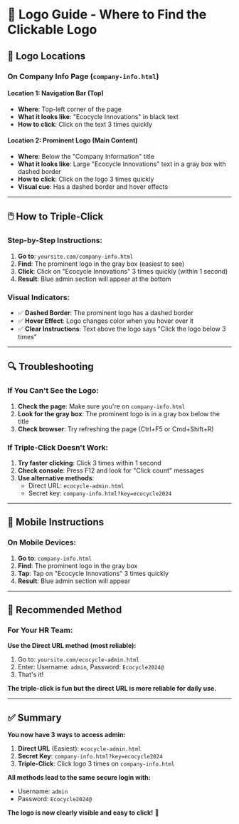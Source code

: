 # 🎯 Logo Guide - Where to Find the Clickable Logo

## 📍 **Logo Locations**

### **On Company Info Page (`company-info.html`)**

#### **Location 1: Navigation Bar (Top)**
- **Where**: Top-left corner of the page
- **What it looks like**: "Ecocycle Innovations" in black text
- **How to click**: Click on the text 3 times quickly

#### **Location 2: Prominent Logo (Main Content)**
- **Where**: Below the "Company Information" title
- **What it looks like**: Large "Ecocycle Innovations" text in a gray box with dashed border
- **How to click**: Click on the logo 3 times quickly
- **Visual cue**: Has a dashed border and hover effects

---

## 🖱️ **How to Triple-Click**

### **Step-by-Step Instructions:**
1. **Go to**: `yoursite.com/company-info.html`
2. **Find**: The prominent logo in the gray box (easiest to see)
3. **Click**: Click on "Ecocycle Innovations" 3 times quickly (within 1 second)
4. **Result**: Blue admin section will appear at the bottom

### **Visual Indicators:**
- ✅ **Dashed Border**: The prominent logo has a dashed border
- ✅ **Hover Effect**: Logo changes color when you hover over it
- ✅ **Clear Instructions**: Text above the logo says "Click the logo below 3 times"

---

## 🔍 **Troubleshooting**

### **If You Can't See the Logo:**
1. **Check the page**: Make sure you're on `company-info.html`
2. **Look for the gray box**: The prominent logo is in a gray box below the title
3. **Check browser**: Try refreshing the page (Ctrl+F5 or Cmd+Shift+R)

### **If Triple-Click Doesn't Work:**
1. **Try faster clicking**: Click 3 times within 1 second
2. **Check console**: Press F12 and look for "Click count" messages
3. **Use alternative methods**: 
   - Direct URL: `ecocycle-admin.html`
   - Secret key: `company-info.html?key=ecocycle2024`

---

## 📱 **Mobile Instructions**

### **On Mobile Devices:**
1. **Go to**: `company-info.html`
2. **Find**: The prominent logo in the gray box
3. **Tap**: Tap on "Ecocycle Innovations" 3 times quickly
4. **Result**: Blue admin section will appear

---

## 🎯 **Recommended Method**

### **For Your HR Team:**
**Use the Direct URL method (most reliable):**
1. Go to: `yoursite.com/ecocycle-admin.html`
2. Enter: Username: `admin`, Password: `Ecocycle2024@`
3. That's it!

**The triple-click is fun but the direct URL is more reliable for daily use.**

---

## ✅ **Summary**

**You now have 3 ways to access admin:**

1. **Direct URL** (Easiest): `ecocycle-admin.html`
2. **Secret Key**: `company-info.html?key=ecocycle2024`
3. **Triple-Click**: Click logo 3 times on `company-info.html`

**All methods lead to the same secure login with:**
- Username: `admin`
- Password: `Ecocycle2024@`

**The logo is now clearly visible and easy to click!** 🎉
